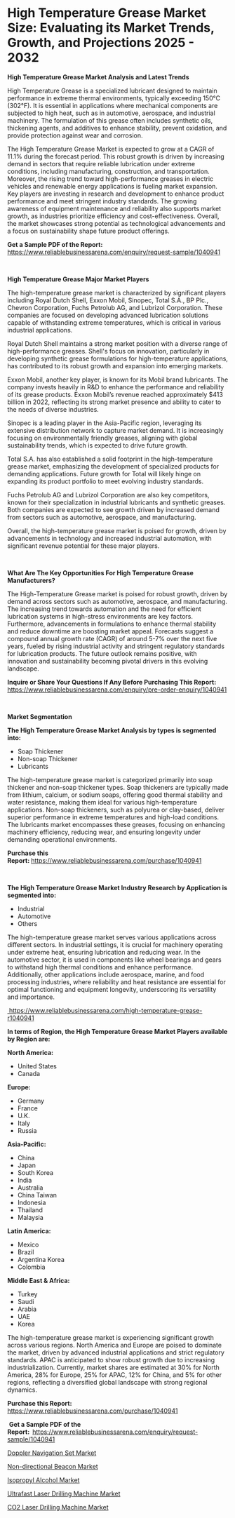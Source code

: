 <p><h1>High Temperature Grease Market Size: Evaluating its Market Trends, Growth, and Projections 2025 - 2032</h1></p><p><strong>High Temperature Grease Market Analysis and Latest Trends</strong></p>
<p><p>High Temperature Grease is a specialized lubricant designed to maintain performance in extreme thermal environments, typically exceeding 150°C (302°F). It is essential in applications where mechanical components are subjected to high heat, such as in automotive, aerospace, and industrial machinery. The formulation of this grease often includes synthetic oils, thickening agents, and additives to enhance stability, prevent oxidation, and provide protection against wear and corrosion.</p><p>The High Temperature Grease Market is expected to grow at a CAGR of 11.1% during the forecast period. This robust growth is driven by increasing demand in sectors that require reliable lubrication under extreme conditions, including manufacturing, construction, and transportation. Moreover, the rising trend toward high-performance greases in electric vehicles and renewable energy applications is fueling market expansion. Key players are investing in research and development to enhance product performance and meet stringent industry standards. The growing awareness of equipment maintenance and reliability also supports market growth, as industries prioritize efficiency and cost-effectiveness. Overall, the market showcases strong potential as technological advancements and a focus on sustainability shape future product offerings.</p></p>
<p><strong>Get a Sample PDF of the Report:&nbsp;</strong> <a href="https://www.reliablebusinessarena.com/enquiry/request-sample/1040941?utm_campaign=3186&utm_medium=2&utm_source=Github&utm_content=ia&utm_term=31032025&utm_id=high-temperature-grease">https://www.reliablebusinessarena.com/enquiry/request-sample/1040941</a></p>
<p>&nbsp;</p>
<p><strong>High Temperature Grease Major Market Players</strong></p>
<p><p>The high-temperature grease market is characterized by significant players including Royal Dutch Shell, Exxon Mobil, Sinopec, Total S.A., BP Plc., Chevron Corporation, Fuchs Petrolub AG, and Lubrizol Corporation. These companies are focused on developing advanced lubrication solutions capable of withstanding extreme temperatures, which is critical in various industrial applications.</p><p>Royal Dutch Shell maintains a strong market position with a diverse range of high-performance greases. Shell's focus on innovation, particularly in developing synthetic grease formulations for high-temperature applications, has contributed to its robust growth and expansion into emerging markets.</p><p>Exxon Mobil, another key player, is known for its Mobil brand lubricants. The company invests heavily in R&D to enhance the performance and reliability of its grease products. Exxon Mobil’s revenue reached approximately $413 billion in 2022, reflecting its strong market presence and ability to cater to the needs of diverse industries.</p><p>Sinopec is a leading player in the Asia-Pacific region, leveraging its extensive distribution network to capture market demand. It is increasingly focusing on environmentally friendly greases, aligning with global sustainability trends, which is expected to drive future growth.</p><p>Total S.A. has also established a solid footprint in the high-temperature grease market, emphasizing the development of specialized products for demanding applications. Future growth for Total will likely hinge on expanding its product portfolio to meet evolving industry standards.</p><p>Fuchs Petrolub AG and Lubrizol Corporation are also key competitors, known for their specialization in industrial lubricants and synthetic greases. Both companies are expected to see growth driven by increased demand from sectors such as automotive, aerospace, and manufacturing.</p><p>Overall, the high-temperature grease market is poised for growth, driven by advancements in technology and increased industrial automation, with significant revenue potential for these major players.</p></p>
<p>&nbsp;</p>
<p><strong>What Are The Key Opportunities For High Temperature Grease Manufacturers?</strong></p>
<p><p>The High-Temperature Grease market is poised for robust growth, driven by demand across sectors such as automotive, aerospace, and manufacturing. The increasing trend towards automation and the need for efficient lubrication systems in high-stress environments are key factors. Furthermore, advancements in formulations to enhance thermal stability and reduce downtime are boosting market appeal. Forecasts suggest a compound annual growth rate (CAGR) of around 5-7% over the next five years, fueled by rising industrial activity and stringent regulatory standards for lubrication products. The future outlook remains positive, with innovation and sustainability becoming pivotal drivers in this evolving landscape.</p></p>
<p><strong>Inquire or Share Your Questions If Any Before Purchasing This Report:</strong> <a href="https://www.reliablebusinessarena.com/enquiry/pre-order-enquiry/1040941?utm_campaign=3186&utm_medium=2&utm_source=Github&utm_content=ia&utm_term=31032025&utm_id=high-temperature-grease">https://www.reliablebusinessarena.com/enquiry/pre-order-enquiry/1040941</a></p>
<p>&nbsp;</p>
<p><strong>Market Segmentation</strong></p>
<p><strong>The High Temperature Grease Market Analysis by types is segmented into:</strong></p>
<p><ul><li>Soap Thickener</li><li>Non-soap Thickener</li><li>Lubricants</li></ul></p>
<p><p>The high-temperature grease market is categorized primarily into soap thickener and non-soap thickener types. Soap thickeners are typically made from lithium, calcium, or sodium soaps, offering good thermal stability and water resistance, making them ideal for various high-temperature applications. Non-soap thickeners, such as polyurea or clay-based, deliver superior performance in extreme temperatures and high-load conditions. The lubricants market encompasses these greases, focusing on enhancing machinery efficiency, reducing wear, and ensuring longevity under demanding operational environments.</p></p>
<p><strong>Purchase this Report:&nbsp;</strong><a href="https://www.reliablebusinessarena.com/purchase/1040941?utm_campaign=3186&utm_medium=2&utm_source=Github&utm_content=ia&utm_term=31032025&utm_id=high-temperature-grease">https://www.reliablebusinessarena.com/purchase/1040941</a></p>
<p>&nbsp;</p>
<p><strong>The High Temperature Grease Market Industry Research by Application is segmented into:</strong></p>
<p><ul><li>Industrial</li><li>Automotive</li><li>Others</li></ul></p>
<p><p>The high-temperature grease market serves various applications across different sectors. In industrial settings, it is crucial for machinery operating under extreme heat, ensuring lubrication and reducing wear. In the automotive sector, it is used in components like wheel bearings and gears to withstand high thermal conditions and enhance performance. Additionally, other applications include aerospace, marine, and food processing industries, where reliability and heat resistance are essential for optimal functioning and equipment longevity, underscoring its versatility and importance.</p></p>
<p><a href="https://www.reliablebusinessarena.com/high-temperature-grease-r1040941?utm_campaign=3186&utm_medium=2&utm_source=Github&utm_content=ia&utm_term=31032025&utm_id=high-temperature-grease">&nbsp;https://www.reliablebusinessarena.com/high-temperature-grease-r1040941</a></p>
<p><strong>In terms of Region, the High Temperature Grease Market Players available by Region are:</strong></p>
<p>
    <p> <strong> North America: </strong>
        <ul>
            <li>United States</li>
            <li>Canada</li>
        </ul>
        </p> 
    <p> <strong> Europe: </strong>
        <ul>
            <li>Germany</li>
            <li>France</li>
            <li>U.K.</li>
            <li>Italy</li>
            <li>Russia</li>
        </ul>
        </p> 
    <p> <strong> Asia-Pacific: </strong>
        <ul>
            <li>China</li>
            <li>Japan</li>
            <li>South Korea</li>
            <li>India</li>
            <li>Australia</li>
            <li>China Taiwan</li>
            <li>Indonesia</li>
            <li>Thailand</li>
            <li>Malaysia</li>
        </ul>
        </p> 
    <p> <strong> Latin America: </strong>
        <ul>
            <li>Mexico</li>
            <li>Brazil</li>
            <li>Argentina Korea</li>
            <li>Colombia</li>
        </ul>
        </p> 
    <p> <strong> Middle East & Africa: </strong>
        <ul>
            <li>Turkey</li>
            <li>Saudi</li>
            <li>Arabia</li>
            <li>UAE</li>
            <li>Korea</li>
        </ul>
    </p>
    </p>
<p><p>The high-temperature grease market is experiencing significant growth across various regions. North America and Europe are poised to dominate the market, driven by advanced industrial applications and strict regulatory standards. APAC is anticipated to show robust growth due to increasing industrialization. Currently, market shares are estimated at 30% for North America, 28% for Europe, 25% for APAC, 12% for China, and 5% for other regions, reflecting a diversified global landscape with strong regional dynamics.</p></p>
<p><strong>Purchase this Report: </strong><a href="https://www.reliablebusinessarena.com/purchase/1040941?utm_campaign=3186&utm_medium=2&utm_source=Github&utm_content=ia&utm_term=31032025&utm_id=high-temperature-grease">https://www.reliablebusinessarena.com/purchase/1040941</a></p>
<p>&nbsp;<strong>Get a Sample PDF of the Report:&nbsp;&nbsp;</strong><a href="https://www.reliablebusinessarena.com/enquiry/request-sample/1040941?utm_campaign=3186&utm_medium=2&utm_source=Github&utm_content=ia&utm_term=31032025&utm_id=high-temperature-grease">https://www.reliablebusinessarena.com/enquiry/request-sample/1040941</a></p>
<p><strong></strong></p>
<p><p><a href="https://www.linkedin.com/pulse/doppler-navigation-set-market-navigating-challenges-unlocking-o42mc?utm_campaign=3186&utm_medium=2&utm_source=Github&utm_content=ia&utm_term=31032025&utm_id=high-temperature-grease">Doppler Navigation Set Market</a></p><p><a href="https://www.linkedin.com/pulse/non-directional-beacon-market-analysis-2025-2032-projected-obbsc?utm_campaign=3186&utm_medium=2&utm_source=Github&utm_content=ia&utm_term=31032025&utm_id=high-temperature-grease">Non-directional Beacon Market</a></p><p><a href="https://github.com/ancsyanagha/Market-Research-Report-List-1/blob/main/isopropyl-alcohol-market.md?utm_campaign=3186&utm_medium=2&utm_source=Github&utm_content=ia&utm_term=31032025&utm_id=high-temperature-grease">Isopropyl Alcohol Market</a></p><p><a href="https://www.linkedin.com/pulse/assessment-ultrafast-laser-drilling-machine-market-scope-markets-8pjyc?utm_campaign=3186&utm_medium=2&utm_source=Github&utm_content=ia&utm_term=31032025&utm_id=high-temperature-grease">Ultrafast Laser Drilling Machine Market</a></p><p><a href="https://www.linkedin.com/pulse/co2-laser-drilling-machine-market-overview-industry-growth-jx9oc?utm_campaign=3186&utm_medium=2&utm_source=Github&utm_content=ia&utm_term=31032025&utm_id=high-temperature-grease">CO2 Laser Drilling Machine Market</a></p></p>